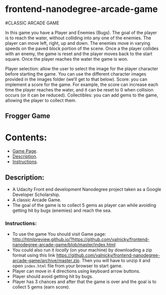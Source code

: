 frontend-nanodegree-arcade-game
===============================

#CLASSIC ARCADE GAME

In this game you have a Player and Enemies (Bugs). The goal of the player is to reach the water, without colliding into any one of the enemies. The player can move left, right, up and down. The enemies move in varying speeds on the paved block portion of the scene. Once a the player collides with an enemy, the game is reset and the player moves back to the start square. Once the player reaches the water the game is won.

Player selection: allow the user to select the image for the player character before starting the game. You can use the different character images provided in the images folder (we’ll get to that below).
Score: you can implement a score for the game. For example, the score can increase each time the player reaches the water, and it can be reset to 0 when collision occurs (or it can be reduced).
Collectibles: you can add gems to the game, allowing the player to collect them.

## Frogger Game

# Contents:

- [Game Page](#game-page).
- [Description](#description).
- [Instructions](#instructions).


## Description:

- A Udacity Front end development Nanodegree project taken as a Google Developer Scholarship.
- A classic Arcade Game.
- The goal of the game is to collect 5 gems as player can while avoiding getting hit by bugs (enemies) and reach the sea.


### Instructions:

- To use the game You should visit Game page: http://htmlpreview.github.io/?https://github.com/valnicky/frontend-nanodegree-arcade-game/blob/master/index.html
- You could also run it _locally_ (on your machine) by downloading a zip format using this link https://github.com/valnicky/frontend-nanodegree-arcade-game/archive/master.zip. Then you will have to unzip it and open `index.html` file from your browser to start game.
- Player can move in 4 directions using keyboard arrow buttons.
- Player should avoid getting hit by bugs.
- Player has 3 chances and after that the game is over and the goal is to collect 5 gems (earn score).


